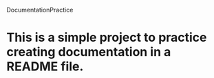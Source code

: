 DocumentationPractice
# This is a simple project to practice creating documentation in a README file.
#
